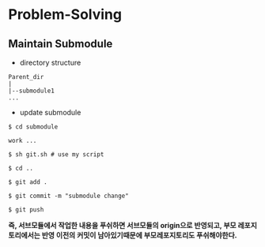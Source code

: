 # Problem-Solving

## Maintain Submodule

+ directory structure
```
Parent_dir
|
|--submodule1
...
```
+ update submodule
```
$ cd submodule

work ...

$ sh git.sh # use my script

$ cd ..

$ git add .

$ git commit -m "submodule change"

$ git push
```
**즉, 서브모듈에서 작업한 내용을 푸쉬하면 서브모듈의 origin으로 반영되고,
부모 레포지토리에서는 반영 이전의 커밋이 남아있기때문에 부모레포지토리도 푸쉬해야한다.**
